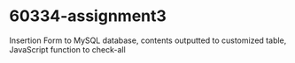 # 60334-assignment3
Insertion Form to MySQL database, contents outputted to customized table, JavaScript function to check-all
